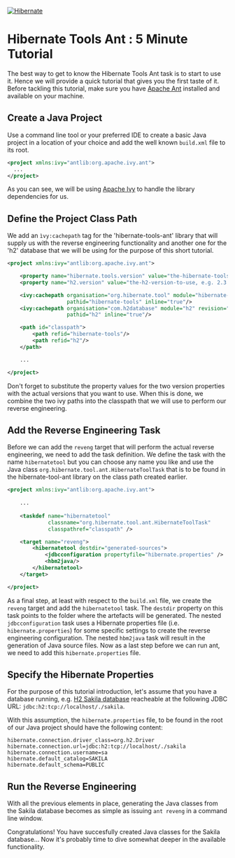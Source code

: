 <!--
  ~ Copyright 2004 - 2025 Red Hat, Inc.
  ~
  ~ Licensed under the Apache License, Version 2.0 (the "License");
  ~ you may not use this file except in compliance with the License.
  ~ You may obtain a copy of the License at
  ~
  ~     http://www.apache.org/licenses/LICENSE-2.0
  ~
  ~ Unless required by applicable law or agreed to in writing, software
  ~ distributed under the License is distributed on an "AS IS" basis,
  ~ WITHOUT WARRANTIES OR CONDITIONS OF ANY KIND, either express or implied.
  ~ See the License for the specific language governing permissions and
  ~ limitations under the License.
  -->

[![Hibernate](https://static.jboss.org/hibernate/images/hibernate_200x150.png)](https://tools.hibernate.org)

# Hibernate Tools Ant : 5 Minute Tutorial

The best way to get to know the Hibernate Tools Ant task is to start to use it. 
Hence we will provide a quick tutorial that gives you the first taste of it. 
Before tackling this tutorial, make sure you have [Apache Ant](https://ant.apache.org) installed and available 
on your machine.

## Create a Java Project

Use a command line tool or your preferred IDE to create a basic Java project in a location
of your choice and add the well known ```build.xml``` file to its root.

```xml
<project xmlns:ivy="antlib:org.apache.ivy.ant">
  ...
</project>
```

As you can see, we will be using [Apache Ivy](https://ant.apache.org/ivy/) to handle the 
library dependencies for us.  

## Define the Project Class Path
We add an ```ìvy:cachepath``` tag for the 'hibernate-tools-ant' library that will supply us with the
reverse engineering functionality and another one for the 'h2' database that we will be using
for the purpose of this short tutorial.

```xml
<project xmlns:ivy="antlib:org.apache.ivy.ant">

    <property name="hibernate.tools.version" value="the-hibernate-tools-version-to-use, e.g. 7.0.8.Final"/>
    <property name="h2.version" value="the-h2-version-to-use, e.g. 2.3.232"/>

    <ivy:cachepath organisation="org.hibernate.tool" module="hibernate-tools-ant" revision="${hibernate.tools.version}"
                   pathid="hibernate-tools" inline="true"/>
    <ivy:cachepath organisation="com.h2database" module="h2" revision="${h2.version}"
                   pathid="h2" inline="true"/>

    <path id="classpath">
        <path refid="hibernate-tools"/>
        <path refid="h2"/>
    </path>

    ...

</project>
```
Don't forget to substitute the property values for the two version properties with the actual 
versions that you want to use. When this is done, we combine the two ivy paths into the 
classpath that we will use to perform our reverse engineering.

## Add the Reverse Engineering Task
Before we can add the `reveng` target that will perform the actual reverse engineering, 
we need to add the task definition. We define the task with the name `hibernatetool` 
but you can choose any name you like and use the Java class `org.hibernate.tool.ant.HibernateToolTask` that is to be found in the hibernate-tool-ant 
library on the class path created earlier.

```xml
<project xmlns:ivy="antlib:org.apache.ivy.ant">
    
    ...
    
    <taskdef name="hibernatetool"
             classname="org.hibernate.tool.ant.HibernateToolTask"
             classpathref="classpath" />

    <target name="reveng">
        <hibernatetool destdir="generated-sources">
            <jdbcconfiguration propertyfile="hibernate.properties" />
            <hbm2java/>
        </hibernatetool>
    </target>

</project>
```
As a final step, at least with respect to the `build.xml` file, we create the `reveng` target
and add the `hibernatetool` task. The `destdir` property on this task points to the folder
where the artefacts will be generated. The nested `jdbcconfiguration` task uses a Hibernate 
properties file (i.e. `hibernate.properties`) for some specific settings to create the reverse 
engineering configuration. The nested `hbm2java` task will result in the generation of Java
source files. Now as a last step before we can run ant, we need to add this 
`hibernate.properties` file. 

## Specify the Hibernate Properties

For the purpose of this tutorial introduction, let's assume that you have a database running, e.g.
[H2 Sakila database](https://github.com/hibernate/sakila-h2) reacheable at the following JDBC URL:
`jdbc:h2:tcp://localhost/./sakila`.

With this assumption, the `hibernate.properties` file, to be found in the root of our Java
project should have the following content:

```properties
hibernate.connection.driver_class=org.h2.Driver
hibernate.connection.url=jdbc:h2:tcp://localhost/./sakila
hibernate.connection.username=sa
hibernate.default_catalog=SAKILA
hibernate.default_schema=PUBLIC
```

## Run the Reverse Engineering

With all the previous elements in place, generating the Java classes from the Sakila database
becomes as simple as issuing `ant reveng` in a command line window.

Congratulations! You have succesfully created Java classes for the Sakila database... Now it's
probably time to dive somewhat deeper in the available functionality.